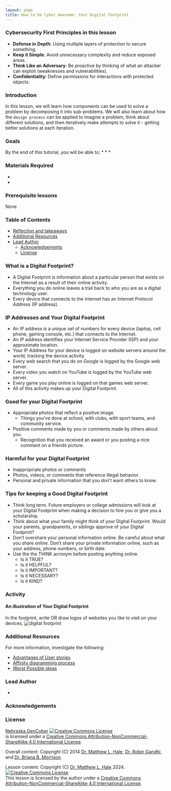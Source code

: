 ```yaml
---
layout: page
title: How to be Cyber Awesome: Your Digital Footprint
---
```


### Cybersecurity First Principles in this lesson

* __Defense in Depth__: Using multiple layers of protection to secure something.
* __Keep it Simple__: Avoid unnecessary complexity and reduce exposed areas.
* __Think Like an Adversary__: Be proactive by thinking of what an attacker can exploit (weaknesses and vulnerabilities).
* __Confidentiality__: Define permissions for interactions with protected objects.

### Introduction
In this lesson, we will learn how components can be used to solve a problem by decomposing it into sub-problems. We will also learn about how the `design process` can be applied to imagine a problem, think about different solutions, and then iteratively make attempts to solve it - getting better solutions at each iteration. 

### Goals
By the end of this tutorial, you will be able to:
* 
* 
* 

### Materials Required

* 
* 

### Prerequisite lessons
None

### Table of Contents
<!-- TOC -->

- [Reflection and takeaways](#reflection-and-takeaways)
- [Additional Resources](#additional-resources)
- [Lead Author](#lead-author)
  - [Acknowledgements](#acknowledgements)
  - [License](#license)

<!-- /TOC -->

### What is a Digital Footprint?

* A Digital Footprint is information about a particular person that exists on the Internet as a result of their online activity.
* Everything you do online leaves a trail back to who you are as a digital technology user.
* Every device that connects to the Internet has an Internet Protocol Address (IP address). 

### IP Addresses and Your Digital Footprint

* An IP address is a unique set of numbers for every device (laptop, cell phone, gaming console, etc.) that connects to the Internet.
* An IP address identifies your Internet Service Provider (ISP) and your approximate location. 
* Your IP Address for your device is logged on website servers around the world, tracking the device activity.
* Every web search that you do on Google is logged by the Google web server. 
* Every video you watch on YouTube is logged by the YouTube web server.
* Every game you play online is logged on that games web server.
* All of this activity makes up your Digital Footprint.

### Good for your Digital Footprint

- Appropriate photos that reflect a positive image.
  - Things you’ve done at school, with clubs, with sport teams, and community service.
- Positive comments made by you or comments made by others about you.
  - Recognition that you received an award or you posting a nice comment on a friends picture.

### Harmful for your Digital Footprint

- Inappropriate photos or comments
- Photos, videos, or comments that reference illegal behavior.
- Personal and private information that you don’t want others to know.

### Tips for keeping a Good Digital Footprint

- Think long term. Future employers or college admissions will look at your Digital Footprint when making a decision to hire you or give you a scholarship.
- Think about what your family might think of your Digital Footprint. Would your parents, grandparents, or siblings approve of your Digital Footprint?
- Don’t overshare your personal information online. Be careful about what you share online. Don’t share your private information online, such as your address, phone numbers, or birth date. 
- Use the the THINK acronym before posting anything online.
  - Is it TRUE?
  - Is it HELPFUL?
  - Is it IMPORTANT?
  - Is it NECESSARY?
  - Is it KIND?

### Activity
#### An illustration of Your Digital Footprint

In the footprint, write OR draw logos of websites you like to visit on your devices.
![digital footprint](/assets/images/digital_footprint.png)


### Additional Resources
For more information, investigate the following:

* [Advantages of User stories](https://www.mountaingoatsoftware.com/blog/advantages-of-the-as-a-user-i-want-user-story-template)
* [Affinity diagramming process](https://uxdict.io/design-thinking-methods-affinity-diagrams-357bd8671ad4)
* [Worst Possible ideas](https://www.interaction-design.org/literature/article/learn-how-to-use-the-best-ideation-methods-worst-possible-idea)

### Lead Author

- 

### Acknowledgements

### License
[Nebraska GenCyber](https://www.nebraskagencyber.com) <a rel="license" href="http://creativecommons.org/licenses/by-nc-sa/4.0/"><img alt="Creative Commons License" style="border-width:0" src="https://i.creativecommons.org/l/by-nc-sa/4.0/88x31.png" /></a><br /> is licensed under a <a rel="license" href="http://creativecommons.org/licenses/by-nc-sa/4.0/">Creative Commons Attribution-NonCommercial-ShareAlike 4.0 International License</a>.

Overall content: Copyright (C) 2014  [Dr. Matthew L. Hale](http://faculty.ist.unomaha.edu/mhale/), [Dr. Robin Gandhi](http://faculty.ist.unomaha.edu/rgandhi/), and [Dr. Briana B. Morrison](http://www.brianamorrison.net).

Lesson content: Copyright (C) [Dr. Matthew L. Hale](http://faculty.ist.unomaha.edu/mhale/) 2024.  
<a rel="license" href="http://creativecommons.org/licenses/by-nc-sa/4.0/"><img alt="Creative Commons License" style="border-width:0" src="https://i.creativecommons.org/l/by-nc-sa/4.0/88x31.png" /></a><br /><span xmlns:dct="http://purl.org/dc/terms/" property="dct:title">This lesson</span> is licensed by the author under a <a rel="license" href="http://creativecommons.org/licenses/by-nc-sa/4.0/">Creative Commons Attribution-NonCommercial-ShareAlike 4.0 International License</a>.
